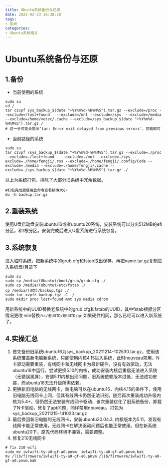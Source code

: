```yaml
---
title: Ubuntu系统备份与还原
date: 2022-02-23 16:38:28
tags:
- 系统
categories: 
- Ubuntu系统相关
---
```


# Ubuntu系统备份与还原

## 1.备份

- 当前使用的系统

```
sudo su
cd /
tar czvpf sys_backup_$(date "+%Y%m%d-%H%M%S").tar.gz --exclude=/proc --exclude=/lost+found   --exclude=/mnt --exclude=/sys  --exclude=/media --exclude=/home/vetec/.cache --exclude=/sys_backup_$(date "+%Y%m%d-%H%M%S").tar.gz /
# 这一步可能会提示’tar: Error exit delayed from previous errors’，忽略即可
```

- 当前路径的系统

```
sudo su
tar czvpf /sys_backup_$(date "+%Y%m%d-%H%M%S").tar.gz --exclude=./proc --exclude=./lost+found   --exclude=./mnt --exclude=./sys --exclude=./home/fengji/.ros --exclude=./home/fengji/.config/Code --exclude=./media --exclude=./home/fengji/.cache --exclude=./sys_backup_$(date "+%Y%m%d-%H%M%S").tar.gz ./
```

以上为系统打包，排除了大部分旧系统中冗余数据。

```
#打包完成后使用此命令查看精确大小
du -h backup.tar.gz
```

## 2.重装系统

使用U盘启动盘安装ubuntu16或者ubuntu20系统，安装系统可以分出512MB的efi分区，和/根分区。安装完成后进入U盘系统进行系统恢复。

## 3.系统恢复

进入临时系统，把新系统中的grub.cfg和fstab取出保存，再把name.tar.gz复制进入系统盘/目录下

```
sudo su
sudo cp /media/(Ubuntu)/boot/grub/grub.cfg ./
sudo cp /media/(Ubuntu)/etc/fstab ./
cp /media/(U盘)/backup.tgz ./
sudo tar xvpfz backup.tgz -C ./
sudo mkdir proc lost+found mnt sys media cdrom
```

用新系统中的UUID替换老系统中的grub.cfg和fstab的UUID，其中fstab根据分区情况更改
vim替换:`%s/老UUID/新UUID/gc`
如果硬件相同，那么已经可以进入新系统了。

## 4.实操汇总

1. 首先备份旧系统ubuntu16为sys_backup_20211214-102530.tar.gz，使用该系统覆盖新电脑新系统，只能使用内核4.15进入系统，此时nouveau禁用，N卡驱动需要重装，有线网卡和无线网卡为最新硬件，没有有效驱动，无法ubuntu16中运行。尝试更换5.10的内核，成功安装内核后重启无法进入系统（无错误黑屏），安装5.11内核出现问题，旧系统依赖版本过低，无法成功安装，而ubuntu16无法升级所需依赖。
2. 更换新旧电脑的无线网卡，新电脑可以在ubuntu16，内核4.15的条件下，使用旧电脑无线网卡上网，但其有线网卡仍然无法识别，随后再次重装成功升级内核为5.4+，但仍然无法安装有线网卡驱动，该次重装优化了旧系统备份，卸载了N卡驱动，修复了apt问题，同样禁用nouveau，打包为sys_backup_20211215-141023.tar.gz
3. 最后换回新旧电脑的无线网卡，安装ubuntu20.04.3, 内核版本为5.11，发现有线网卡能正常使用，无线网卡在解决驱动问题后也能正常使用。但在新系统ubuntu20下，原先代码环境不兼容，需要调整。
4. 修复210无线网卡
```
# fix 210 wifi
sudo mv iwlwifi-ty-a0-gf-a0.pnvm  iwlwifi-ty-a0-gf-a0.pnvm.bak
mv /lib/firmware/iwlwifi-ty-a0-gf-a0.pnvm /lib/firmware/iwlwifi-ty-a0-gf-a0.pnvm.bak
```
